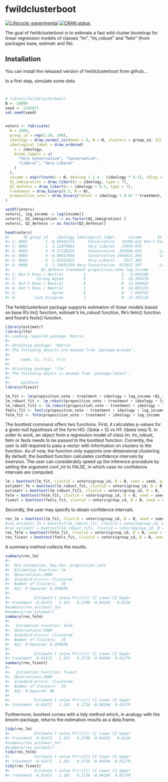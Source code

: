 
<!-- README.md is generated from README.Rmd. Please edit that file -->

# fwildclusterboot

<!-- badges: start -->

[![Lifecycle:
experimental](https://img.shields.io/badge/lifecycle-experimental-orange.svg)](https://www.tidyverse.org/lifecycle/#experimental)
[![CRAN
status](https://www.r-pkg.org/badges/version/fwildclusterboot)](https://CRAN.R-project.org/package=fwildclusterboot)
<!-- badges: end -->

The goal of fwildclusterboot is to estimate a fast wild cluster
bootstrap for linear regression models of classes “lm”, “lm\_robust” and
“felm” (from packages base, estimatr and lfe).

## Installation

You can install the released version of fwildclusterboot from github…

In a first step, simulate some data

``` r


# library(fwildclusterboot)
B <- 10000
seed <- 1345671
set.seed(seed)


voters <- fabricate(
  N = 2000,
  group_id = rep(1:20, 100),
  ideology = draw_normal_icc(mean = 0, N = N, clusters = group_id, ICC = 0.1),
  ideological_label = draw_ordered(
    x = ideology,
    break_labels = c(
      "Very Conservative", "Conservative",
      "Liberal", "Very Liberal"
    )
  ),
  income = exp(rlnorm(n = N, meanlog = 2.4 - (ideology * 0.1), sdlog = 0.12)),
  Q1_immigration = draw_likert(x = ideology, type = 7),
  Q2_defence = draw_likert(x = ideology + 0.5, type = 7),
  treatment = draw_binary(0.5, N = N),
  proposition_vote = draw_binary(latent = ideology + 0.01 * treatment, link = "probit")
)

setDT(voters)
voters[, log_income := log(income)]
voters[, Q1_immigration := as.factor(Q1_immigration) ]
voters[, Q2_defence := as.factor(Q2_defence)]

head(voters)
#>      ID group_id    ideology ideological_label      income       Q1_immigration
#> 1: 0001        1 -0.05943174      Conservative   16208.622 Don't Know / Neutral
#> 2: 0002        2  2.11075601      Very Liberal   27050.976                Agree
#> 3: 0003        3 -0.57228225      Conservative  287686.820        Lean Disagree
#> 4: 0004        4 -0.98017940      Conservative 2943631.268        Lean Disagree
#> 5: 0005        5  1.42551925      Very Liberal    2557.386           Lean Agree
#> 6: 0006        6 -1.10655250 Very Conservative  631037.107        Lean Disagree
#>              Q2_defence treatment proposition_vote log_income
#> 1: Don't Know / Neutral         1                1   9.693299
#> 2:         Strong Agree         0                1  10.205478
#> 3: Don't Know / Neutral         0                0  12.569628
#> 4: Don't Know / Neutral         1                0  14.895155
#> 5:                Agree         0                0   7.846741
#> 6:        Lean Disagree         1                0  13.355120
```

The fwildclusterboot package supports estimation of linear models based
on base R’s lm() function, estimatr’s lm\_robust function, lfe’s felm()
function and fixest’s feols() function.

``` r
library(estimatr)
library(lfe)
#> Loading required package: Matrix
#> 
#> Attaching package: 'Matrix'
#> The following objects are masked from 'package:pracma':
#> 
#>     expm, lu, tril, triu
#> 
#> Attaching package: 'lfe'
#> The following object is masked from 'package:lmtest':
#> 
#>     waldtest
library(fixest)

lm_fit <- lm(proposition_vote ~ treatment + ideology + log_income +Q1_immigration + Q2_defence, weights = NULL, data = voters)
lm_robust_fit <- lm_robust(proposition_vote ~ treatment + ideology + log_income, fixed_effects = ~ Q1_immigration + Q2_defence, weights = NULL, data = voters)
lm_robust_fit1 <- lm_robust(proposition_vote ~ treatment + ideology + log_income + Q1_immigration + Q2_defence, weights = NULL, data = voters )
feols_fit <- feols(proposition_vote ~ treatment + ideology + log_income, fixef = c("Q1_immigration", "Q2_defence"), weights = NULL, data = voters)
felm_fit <- felm(proposition_vote ~ treatment + ideology + log_income | Q1_immigration + Q2_defence, weights = NULL, data = voters)
```

The boottest command offers two functions. First, it calculates p-values
for a given null hypothesis of the form HO: \(\beta = 0\) vs H1:
\(\beta \neq 1\). In order to work, an object from a regression model of
class lm, lm\_robust, felm or feols needs to be passed to the boottest
function. Currently, the user is still required to pass a vector with
information on clusters to the function. As of now, the function only
supports one-dimensional clustering. By default, the boottest function
calculates confidence intervals by inversion. The user can considerably
speed up the inference procedure by setting the argument conf\_int to
FALSE, in which case no confidence intervals are
computed.

``` r
lm = boottest(lm_fit, clustid = voters$group_id, B = B, seed = seed, param = "treatment", conf_int = FALSE)
estimatr_fe = boottest(lm_robust_fit, clustid = voters$group_id, B = B, seed = seed, param = "treatment", conf_int = FALSE)
estimatr = boottest(lm_robust_fit1, clustid = voters$group_id, B = B, seed = seed, param = "treatment", conf_int = FALSE)
felm = boottest(felm_fit, clustid = voters$group_id, B = B, seed = seed, param = "treatment", conf_int = FALSE)
fixest = boottest(feols_fit, clustid = voters$group_id, B = B, seed = seed, param = "treatment", conf_int = FALSE)
```

Secondly, the user may specify to obtain confidence
intervals.

``` r
res_lm = boottest(lm_fit, clustid = voters$group_id, B = B, seed = seed, param = "treatment", conf_int = TRUE)
#res_estimatr_fe = boottest(lm_robust_fit, clustid = voters$group_id, B = B, seed = seed, param = "treatment", conf_int = #TRUE)
#res_estimatr = boottest(lm_robust_fit1, clustid = voters$group_id, B = B, seed = seed, param = "treatment", conf_int = #TRUE)
res_felm = boottest(felm_fit, clustid = voters$group_id, B = B, seed = seed, param = "treatment", conf_int = TRUE)
res_fixest = boottest(feols_fit, clustid = voters$group_id, B = B, seed = seed, param = "treatment", conf_int = TRUE)
```

A summary method collects the results.

``` r
summary(res_lm)
#>  
#>  OLS estimation, Dep.Var: proposition_vote
#>  Estimation Function: lm
#>  Observations:2000
#>  Standard-errors: Clustered  
#>  Number of Clusters:  20
#>  Adj. R-Squared: 0.350656
#>  
#>           Estimate t value Pr(>|t|) CI Lower CI Upper
#> treatment -0.01471   1.161   0.2709 -0.04193   0.0128
#summary(res_estimatr_fe)
#summary(res_estimatr)
summary(res_felm)
#>  
#>   Estimation Function: felm
#>  Observations:2000
#>  Standard-errors: Clustered  
#>  Number of Clusters:  20
#>  Adj. R-Squared: 0.350656
#>  
#>           Estimate t value Pr(>|t|) CI Lower CI Upper
#> treatment -0.01471   1.161   0.2716 -0.04204  0.01279
summary(res_fixest)
#>  
#>   Estimation Function: fixest
#>  Observations:2000
#>  Standard-errors: Clustered  
#>  Number of Clusters:  20
#>  Adj. R-Squared: NA
#>  
#>           Estimate t value Pr(>|t|) CI Lower CI Upper
#> treatment -0.01471   1.161   0.2716 -0.04204  0.01279
```

Furthermore, boottest comes with a tidy method which, in analogy with
the broom-package, returns the estimation results as a data.frame.

``` r
tidy(res_lm)
#>           Estimate t value Pr(>|t|) CI Lower CI Upper
#> treatment -0.01471   1.161   0.2709 -0.04193   0.0128
#summary(res_estimatr_fe)
#summary(res_estimatr)
tidy(res_felm)
#>           Estimate t value Pr(>|t|) CI Lower CI Upper
#> treatment -0.01471   1.161   0.2716 -0.04204  0.01279
tidy(res_fixest)
#>           Estimate t value Pr(>|t|) CI Lower CI Upper
#> treatment -0.01471   1.161   0.2716 -0.04204  0.01279
```
